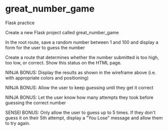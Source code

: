 # great_number_game
Flask practice

Create a new Flask project called great_number_game

In the root route, save a random number between 1 and 100 and display a form for the user to guess the number

Create a route that determines whether the number submitted is too high, too low, or correct. Show this status on the HTML page.

NINJA BONUS: Display the results as shown in the wireframe above (i.e. with appropriate colors and positioning)

NINJA BONUS: Allow the user to keep guessing until they get it correct

NINJA BONUS: Let the user know how many attempts they took before guessing the correct number

SENSEI BONUS: Only allow the user to guess up to 5 times. If they don't guess it on their 5th attempt, display a "You Lose" message and allow them to try again.
